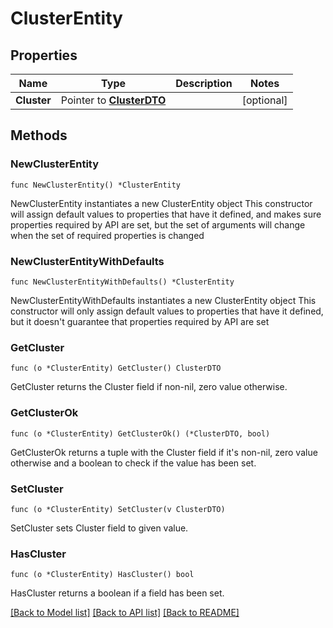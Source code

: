 # ClusterEntity

## Properties

Name | Type | Description | Notes
------------ | ------------- | ------------- | -------------
**Cluster** | Pointer to [**ClusterDTO**](ClusterDTO.md) |  | [optional] 

## Methods

### NewClusterEntity

`func NewClusterEntity() *ClusterEntity`

NewClusterEntity instantiates a new ClusterEntity object
This constructor will assign default values to properties that have it defined,
and makes sure properties required by API are set, but the set of arguments
will change when the set of required properties is changed

### NewClusterEntityWithDefaults

`func NewClusterEntityWithDefaults() *ClusterEntity`

NewClusterEntityWithDefaults instantiates a new ClusterEntity object
This constructor will only assign default values to properties that have it defined,
but it doesn't guarantee that properties required by API are set

### GetCluster

`func (o *ClusterEntity) GetCluster() ClusterDTO`

GetCluster returns the Cluster field if non-nil, zero value otherwise.

### GetClusterOk

`func (o *ClusterEntity) GetClusterOk() (*ClusterDTO, bool)`

GetClusterOk returns a tuple with the Cluster field if it's non-nil, zero value otherwise
and a boolean to check if the value has been set.

### SetCluster

`func (o *ClusterEntity) SetCluster(v ClusterDTO)`

SetCluster sets Cluster field to given value.

### HasCluster

`func (o *ClusterEntity) HasCluster() bool`

HasCluster returns a boolean if a field has been set.


[[Back to Model list]](../README.md#documentation-for-models) [[Back to API list]](../README.md#documentation-for-api-endpoints) [[Back to README]](../README.md)


